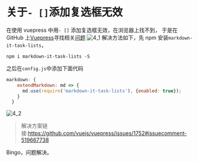 # 关于`- []`添加复选框无效

在使用 vuepress 中用`- []` 添加复选框无效，在浏览器上找不到，
于是在 GitHub 上[Vuepress][1]寻找相关[问题][2]
<img :src="$withBase('/img/front-end/vuepress/A_4/4_1.png')" alt="4_1">
解决方法如下，先 npm 安装`markdown-it-task-lists`，

```
npm i markdown-it-task-lists -S
```

之后在`config.js`中添加下面代码
```js
markdown: {
    extendMarkdown: md => {
      md.use(require('markdown-it-task-lists'), {enabled: true});
    }
  }
```
<img :src="$withBase('/img/front-end/vuepress/A_4/4_2.png')" alt="4_2">

>解决方案链接:<https://github.com/vuejs/vuepress/issues/1752#issuecomment-519667738>  

Bingo，问题解决。

<Vssue/>

[1]: https://github.com/vuejs/vuepress
[2]: https://github.com/vuejs/vuepress/issues/1752
